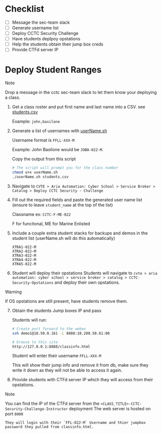 # Checklist
- [ ] Message the sec-team slack
- [ ] Generate username list
- [ ] Deploy CCTC Security Challenge
- [ ] Have students deplpoy opstations
- [ ] Help the students obtain their jump box creds
- [ ] Provide CTFd server IP

# Deploy Student Ranges
> [!NOTE]
> Drop a message in the cctc sec-team slack to let them know your deploying a class.

1. Get a class roster and put first name and last name into a CSV.
    see [students.csv](./students.csv)

    Example: `john,basilone`

2. Generate a list of usernames with [userName.sh](./userName.sh)

    Username format is `FFLL-XXX-M`

    Example: John Basilone would be `JOBA-022-M`.

    Copy the output from this script
    ```sh
    # The script will prompt you for the class number
    chmod u+x userName.sh
    ./userName.sh students.csv
    ```

3. Navigate to `CVTE > Aria Automation: Cyber School > Service Broker > Catalog > Deploy CCTC Security - Challenge`

4. Fill out the required fields and paste the generated user name list (ensure to leave `student_name` at the top of the list)

    Classname ex: `CCTC-F-ME-022`

    F for funcitonal, ME for Marine Enlisted

5. Include a couple extra student stacks for backups and demos in the student list (userName.sh will do this automatically)
    ```
    XTRA1-022-M
    XTRA2-022-M
    XTRA3-022-M
    XTRA4-022-M
    XTRA5-022-M
    ```
6. Student will deploy their opstations
    Students will navigate to `cvte > aria automation: cyber school > service broker > catalog > CCTC-Security-Opstations` and deploy their own opstations.

> [!WARNING]
> If OS opstations are still present, have students remove them.

7. Obtain the students Jump boxes IP and pass

    Students will run:
    ```bash
    # Create port forward to the webex
    ssh demo1@10.50.0.161 -L 8888:10.208.50.61:80

    # browse to this site
    http://127.0.0.1:8888/classinfo.html
    ```
    Student will enter their username `FFLL-XXX-M`

    This will show their jump info and remove it from db, make sure they write it down as they will not be able to access it again.

8. Provide students with CTFd server IP which they will access from their opstations.
> [!NOTE]
> You can find the IP of the CTFd server from the `<CLASS_TITLE>-CCTC-Security-Challenge-Instructor` deployment
> The web server is hosted on port `8000`

    They will login with their `FFL-022-M` Username and thier jumpbox password they pulled from classinfo.html.

